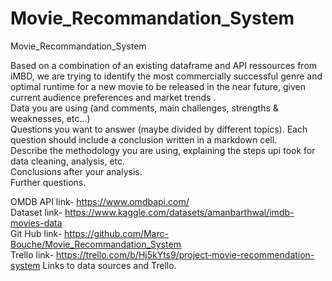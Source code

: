 # Movie_Recommandation_System

Movie_Recommandation_System<br>

Based on a combination of an existing dataframe and API ressources from iMBD, we are trying to identify the most commercially successful genre and optimal runtime for a new movie to be released in the near future, given current audience preferences and market trends .<br>
Data you are using (and comments, main challenges, strengths & weaknesses, etc…)<br>
Questions you want to answer (maybe divided by different topics). Each question should include a conclusion written in a markdown cell.<br>
Describe the methodology you are using, explaining the steps upi took for data cleaning, analysis, etc.<br>
Conclusions after your analysis.<br>
Further questions.<br>

OMDB API link- https://www.omdbapi.com/<br>
Dataset link- https://www.kaggle.com/datasets/amanbarthwal/imdb-movies-data<br>
Git Hub link- https://github.com/Marc-Bouche/Movie_Recommandation_System<br>
Trello link- https://trello.com/b/Hj5kYts9/project-movie-recommendation-system
Links to data sources and Trello.<br>
